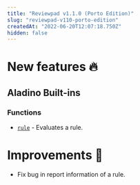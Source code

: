 ```yaml
---
title: "Reviewpad v1.1.0 (Porto Edition)"
slug: "reviewpad-v110-porto-edition"
createdAt: "2022-06-20T12:07:18.750Z"
hidden: false
---
```

# New features :fire: 

## Aladino Built-ins

### Functions
- [`rule`](https://docs.reviewpad.com/docs/aladino-builtins#rule) - Evaluates a rule.

# Improvements :rocket: 

- Fix bug in report information of a rule.